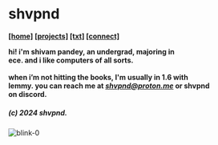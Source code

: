 # shvpnd
**<a href="https://shvpnd.github.io">[home]</a> <a href="https://shvpnd.github.io">[projects]</a> <a href="https://shvpnd.github.io">[txt]</a> <a href="https://shvpnd.github.io">[connect]</a>**

**hi! i'm shivam pandey, an undergrad, majoring in**<br>
**ece. and i like computers of all sorts.**<br><br>
**when i’m not hitting the books, I'm usually in 1.6 with**<br>
**lemmy. you can reach me at <i>shvpnd@proton.me</i> or shvpnd**<br>**on discord.** 
##### (c) 2024 shvpnd.
![blink-0](https://github.com/user-attachments/assets/7a0a6ce9-34ed-4926-9c52-1ee3d1dca123)
